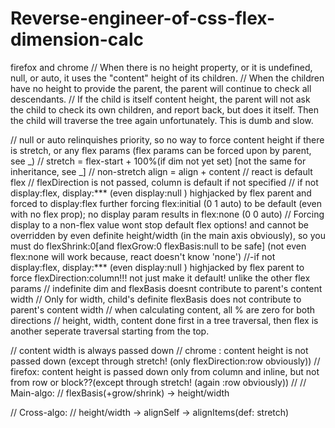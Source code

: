 # Reverse-engineer-of-css-flex-dimension-calc
firefox and chrome
// When there is no height property, or it is undefined, null, or auto, it uses the "content" height of its children.
// When the children have no height to provide the parent, the parent will continue to check all descendants. 
// If the child is itself content height, the parent will not ask the child to check its own children, and report back, but does it itself. Then the child will traverse the tree again unfortunately. This is dumb and slow.

// null or auto relinquishes priority, so no way to force content height if there is stretch, or any flex params (flex params can be forced upon by parent, see _)
// stretch = flex-start + 100%(if dim not yet set) [not the same for inheritance, see _]
// non-stretch align = align + content
// react is default flex
// flexDirection is not passed, column is default if not specified
// if not display:flex, display:*** (even display:null ) highjacked by flex parent and forced to display:flex further forcing flex:initial (0 1 auto) to be default (even with no flex prop); no display param results in flex:none (0 0 auto)
// Forcing display to a non-flex value wont stop default flex options! and cannot be overridden by even definite height/width (in the main axis obviously), so you must do flexShrink:0[and flexGrow:0 flexBasis:null to be safe] (not even flex:none will work because, react doesn't know 'none')
//-if not display:flex, display:*** (even display:null ) highjacked by flex parent to force flexDirection:column!!! not just make it default! unlike the other flex params
// indefinite dim and flexBasis doesnt contribute to parent's content width
// Only for width, child's definite flexBasis does not contribute to parent's content width
// when calculating content, all % are zero for both directions
// height, width, content done first in a tree traversal, then flex is another seperate traversal starting from the top.

// content width is always passed down
// chrome : content height is not passed down (except through stretch! (only flexDirection:row obviously))
// firefox: content height is passed down only from column and inline, but not from row or block??(except through stretch! (again :row obviously))
// 
// Main-algo:
// flexBasis(+grow/shrink) -> height/width

// Cross-algo:
// height/width -> alignSelf -> alignItems(def: stretch)
